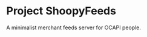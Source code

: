 <!-- Copyright (c) 2021-2022, Antonio Alvarado Hernández -->

# Project ShoopyFeeds

A minimalist merchant feeds server for OCAPI people.
